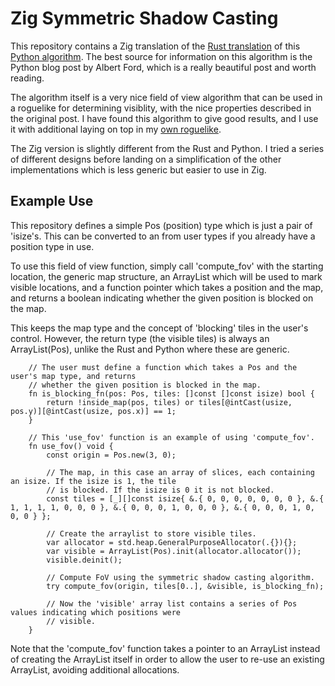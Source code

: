 # Zig Symmetric Shadow Casting

This repository contains a Zig translation of the [Rust translation](https://github.com/nsmryan/shadowcasting) 
of this [Python algorithm](https://www.albertford.com/shadowcasting/).
The best source for information on this algorithm is the Python blog post
by Albert Ford, which is a really beautiful post and worth reading.


The algorithm itself is a very nice field of view algorithm that can be used
in a roguelike for determining visiblity, with the nice properties described
in the original post. I have found this algorithm to give good results, and
I use it with additional laying on top in my [own roguelike](https://github.com/nsmryan/RustRoguelike).


The Zig version is slightly different from the Rust and Python. I tried a series of
different designs before landing on a simplification of the other implementations which
is less generic but easier to use in Zig.


## Example Use

This repository defines a simple Pos (position) type which is just a pair of 'isize's. This can be 
converted to an from user types if you already have a position type in use.


To use this field of view function, simply call 'compute_fov' with the starting location, the generic map structure,
an ArrayList which will be used to mark visible locations, and a function pointer which takes a position and the map,
and returns a boolean indicating whether the given position is blocked on the map.

This keeps the map type and the concept of 'blocking' tiles in the user's control. However, the return type (the visible tiles)
is always an ArrayList(Pos), unlike the Rust and Python where these are generic.

```zig
    // The user must define a function which takes a Pos and the user's map type, and returns
    // whether the given position is blocked in the map.
    fn is_blocking_fn(pos: Pos, tiles: []const []const isize) bool {
        return !inside_map(pos, tiles) or tiles[@intCast(usize, pos.y)][@intCast(usize, pos.x)] == 1;
    }

    // This 'use_fov' function is an example of using 'compute_fov'.
    fn use_fov() void {
        const origin = Pos.new(3, 0);

        // The map, in this case an array of slices, each containing an isize. If the isize is 1, the tile
        // is blocked. If the isize is 0 it is not blocked.
        const tiles = [_][]const isize{ &.{ 0, 0, 0, 0, 0, 0, 0 }, &.{ 1, 1, 1, 1, 0, 0, 0 }, &.{ 0, 0, 0, 1, 0, 0, 0 }, &.{ 0, 0, 0, 1, 0, 0, 0 } };

        // Create the arraylist to store visible tiles.
        var allocator = std.heap.GeneralPurposeAllocator(.{}){};
        var visible = ArrayList(Pos).init(allocator.allocator());
        visible.deinit();

        // Compute FoV using the symmetric shadow casting algorithm.
        try compute_fov(origin, tiles[0..], &visible, is_blocking_fn);
        
        // Now the 'visible' array list contains a series of Pos values indicating which positions were
        // visible.
    }
```

Note that the 'compute_fov' function takes a pointer to an ArrayList instead of creating the ArrayList
itself in order to allow the user to re-use an existing ArrayList, avoiding additional allocations.
